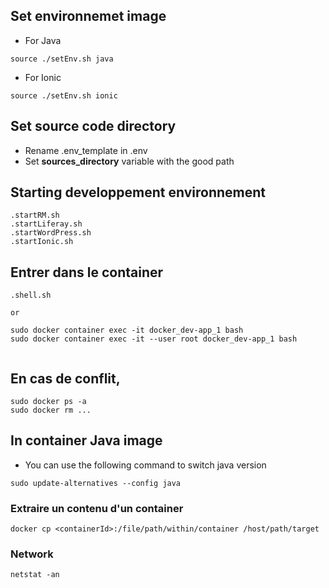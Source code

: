 ## Set environnemet image

+ For Java
```
source ./setEnv.sh java
```

+ For Ionic
```
source ./setEnv.sh ionic
```

## Set source code directory

+ Rename .env_template in .env
+ Set **sources_directory** variable with the good path


## Starting developpement environnement

```
.startRM.sh
.startLiferay.sh
.startWordPress.sh
.startIonic.sh
```



## Entrer dans le container

```
.shell.sh

or 

sudo docker container exec -it docker_dev-app_1 bash
sudo docker container exec -it --user root docker_dev-app_1 bash


```



## En cas de conflit,

```
sudo docker ps -a
sudo docker rm ...
```

## In container Java image
- You can use the following command to switch java version
```
sudo update-alternatives --config java
```


### Extraire un contenu d'un container
```
docker cp <containerId>:/file/path/within/container /host/path/target
```


### Network
```
netstat -an
```
